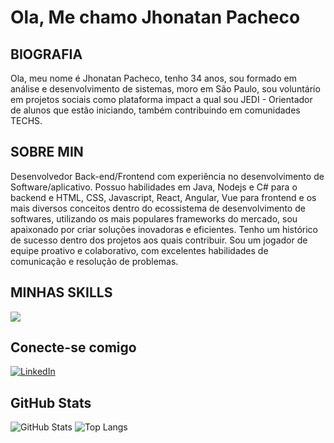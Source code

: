 <h1>
Ola, Me chamo Jhonatan Pacheco
</h1>

<h2>BIOGRAFIA</h2>
<p>
Ola, meu nome é Jhonatan Pacheco, tenho 34 anos, sou formado em análise e desenvolvimento de sistemas, moro em São Paulo, sou voluntário em projetos sociais como plataforma impact a qual sou JEDI - Orientador de alunos que estão iniciando, também contribuindo em comunidades TECHS.</p>

<h2> SOBRE MIN</h2>
<p>Desenvolvedor Back-end/Frontend com experiência no desenvolvimento de Software/aplicativo. Possuo habilidades em Java, Nodejs e C# para o backend e HTML, CSS, Javascript, React, Angular, Vue para frontend e os mais diversos conceitos dentro do ecossistema de desenvolvimento de softwares, utilizando os mais populares frameworks do mercado, sou apaixonado por criar soluções inovadoras e eficientes. Tenho um histórico de sucesso dentro dos projetos aos quais contribuir. Sou um jogador de equipe proativo e colaborativo, com excelentes habilidades de comunicação e resolução de problemas.</p>

<h2>MINHAS SKILLS</h2>

<img src="https://devicons.dev.br/icons?icon=HTML,CSS,JavaScript,NodeJS,MongoDB,MySQL,Prisma,TypeScript,React,NextJS,ExpressJS,TypeScript,Sequelize,React,VueJS,Git,Github,Figma,Bootstrap,DotNet&theme=dark"/>

<h2> Conecte-se comigo</h2>

[![LinkedIn](https://img.shields.io/badge/LinkedIn-000?style=for-the-badge&logo=linkedin&logoColor=0E76A8)](https://www.linkedin.com/in/jhonatan-pacheco-da-silva-0a5522b3/)

<h2> GitHub Stats</h2>

![GitHub Stats](https://github-readme-stats.vercel.app/api?username=dokatec&theme=transparent&bg_color=000&border_color=30A3DC&show_icons=true&icon_color=30A3DC&title_color=E94D5F&text_color=FFF)
![Top Langs](https://github-readme-stats-git-masterrstaa-rickstaa.vercel.app/api/top-langs/?username=dokatec&layout=compact&bg_color=000&border_color=30A3DC&title_color=E94D5F&text_color=FFF)

